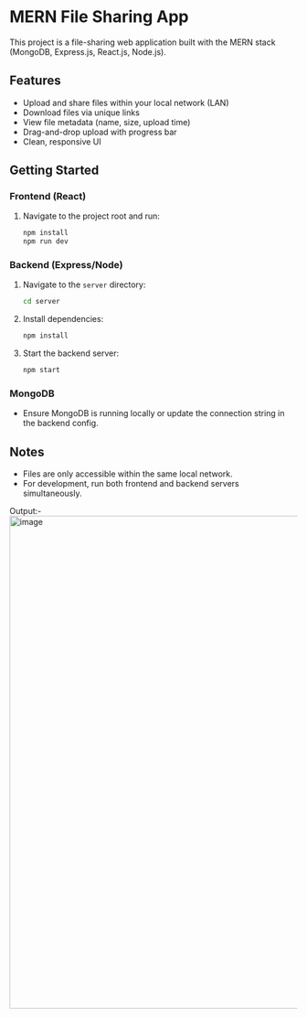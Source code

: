 # MERN File Sharing App

This project is a file-sharing web application built with the MERN stack (MongoDB, Express.js, React.js, Node.js).

## Features

- Upload and share files within your local network (LAN)
- Download files via unique links
- View file metadata (name, size, upload time)
- Drag-and-drop upload with progress bar
- Clean, responsive UI

## Getting Started

### Frontend (React)

1. Navigate to the project root and run:
   ```sh
   npm install
   npm run dev
   ```

### Backend (Express/Node)

1. Navigate to the `server` directory:
   ```sh
   cd server
   ```
2. Install dependencies:
   ```sh
   npm install
   ```
3. Start the backend server:
   ```sh
   npm start
   ```

### MongoDB

- Ensure MongoDB is running locally or update the connection string in the backend config.

## Notes

- Files are only accessible within the same local network.
- For development, run both frontend and backend servers simultaneously.

Output:-
<img width="1874" height="862" alt="image" src="https://github.com/user-attachments/assets/6a5703f3-8949-4ff6-99a5-9c34e96d1d21" />
